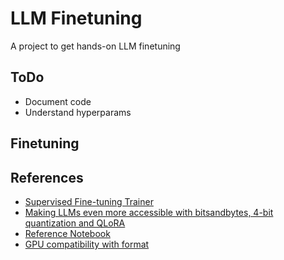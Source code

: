 # LLM Finetuning

A project to get hands-on LLM finetuning

## ToDo
- Document code
- Understand hyperparams

## Finetuning



## References

- [Supervised Fine-tuning Trainer](https://huggingface.co/docs/trl/sft_trainer)
- [Making LLMs even more accessible with bitsandbytes, 4-bit quantization and QLoRA](https://huggingface.co/blog/4bit-transformers-bitsandbytes)
- [Reference Notebook](https://colab.research.google.com/drive/1Bd7c5rioBOmtJbDEax83vAHEPru-r06l#scrollTo=ib_We3NLtj2E)
- [GPU compatibility with format](https://www.reddit.com/r/MachineLearning/comments/vndtn8/d_mixed_precision_training_difference_between/?rdt=47864&onetap_auto=true&one_tap=true)